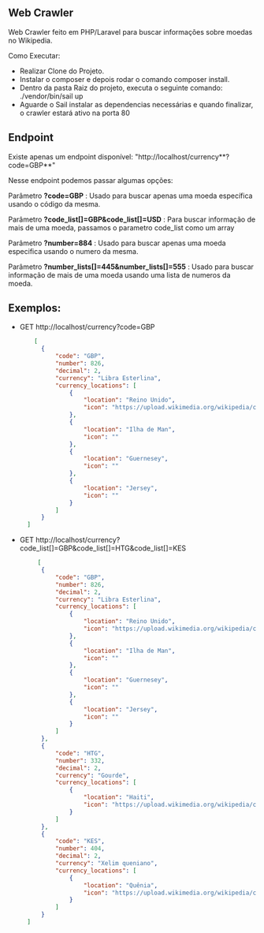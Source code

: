 ## Web Crawler

Web Crawler feito em PHP/Laravel para buscar informações sobre moedas no Wikipedia.

Como Executar:

- Realizar Clone do Projeto.
- Instalar o composer e depois rodar o comando composer install.
- Dentro da pasta Raiz do projeto, executa o seguinte comando: ./vendor/bin/sail up
- Aguarde o Sail instalar as dependencias necessárias e quando finalizar, o crawler estará ativo na porta 80


## Endpoint

Existe apenas um endpoint disponível: "http://localhost/currency**?code=GBP**"

Nesse endpoint podemos passar algumas opções:

Parâmetro **?code=GBP** : Usado para buscar apenas uma moeda específica usando o código da mesma.

Parâmetro **?code_list[]=GBP&code_list[]=USD** : Para buscar informação de mais de uma moeda, passamos o parametro code_list como um array

Parâmetro **?number=884** : Usado para buscar apenas uma moeda especifica usando o numero da mesma.

Parâmetro **?number_lists[]=445&number_lists[]=555** : Usado para buscar informação de mais de uma moeda usando uma lista de numeros da moeda. 

## Exemplos:

- GET http://localhost/currency?code=GBP
  ```json
      [
        {
            "code": "GBP",
            "number": 826,
            "decimal": 2,
            "currency": "Libra Esterlina",
            "currency_locations": [
                {
                    "location": "Reino Unido",
                    "icon": "https://upload.wikimedia.org/wikipedia/commons/thumb/a/ae/Flag_of_the_United_Kingdom.svg/22px-Flag_of_the_United_Kingdom.svg.png"
                },
                {
                    "location": "Ilha de Man",
                    "icon": ""
                },
                {
                    "location": "Guernesey",
                    "icon": ""
                },
                {
                    "location": "Jersey",
                    "icon": ""
                }
            ]
        }
    ]


- GET http://localhost/currency?code_list[]=GBP&code_list[]=HTG&code_list[]=KES
  ``` json
       [
        {
            "code": "GBP",
            "number": 826,
            "decimal": 2,
            "currency": "Libra Esterlina",
            "currency_locations": [
                {
                    "location": "Reino Unido",
                    "icon": "https://upload.wikimedia.org/wikipedia/commons/thumb/a/ae/Flag_of_the_United_Kingdom.svg/22px-Flag_of_the_United_Kingdom.svg.png"
                },
                {
                    "location": "Ilha de Man",
                    "icon": ""
                },
                {
                    "location": "Guernesey",
                    "icon": ""
                },
                {
                    "location": "Jersey",
                    "icon": ""
                }
            ]
        },
        {
            "code": "HTG",
            "number": 332,
            "decimal": 2,
            "currency": "Gourde",
            "currency_locations": [
                {
                    "location": "Haiti",
                    "icon": "https://upload.wikimedia.org/wikipedia/commons/thumb/5/56/Flag_of_Haiti.svg/22px-Flag_of_Haiti.svg.png"
                }
            ]
        },
        {
            "code": "KES",
            "number": 404,
            "decimal": 2,
            "currency": "Xelim queniano",
            "currency_locations": [
                {
                    "location": "Quênia",
                    "icon": "https://upload.wikimedia.org/wikipedia/commons/thumb/4/49/Flag_of_Kenya.svg/22px-Flag_of_Kenya.svg.png"
                }
            ]
        }
    ]